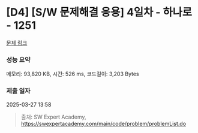 # [D4] [S/W 문제해결 응용] 4일차 - 하나로 - 1251 

[문제 링크](https://swexpertacademy.com/main/code/problem/problemDetail.do?contestProbId=AV15StKqAQkCFAYD) 

### 성능 요약

메모리: 93,820 KB, 시간: 526 ms, 코드길이: 3,203 Bytes

### 제출 일자

2025-03-27 13:58



> 출처: SW Expert Academy, https://swexpertacademy.com/main/code/problem/problemList.do
